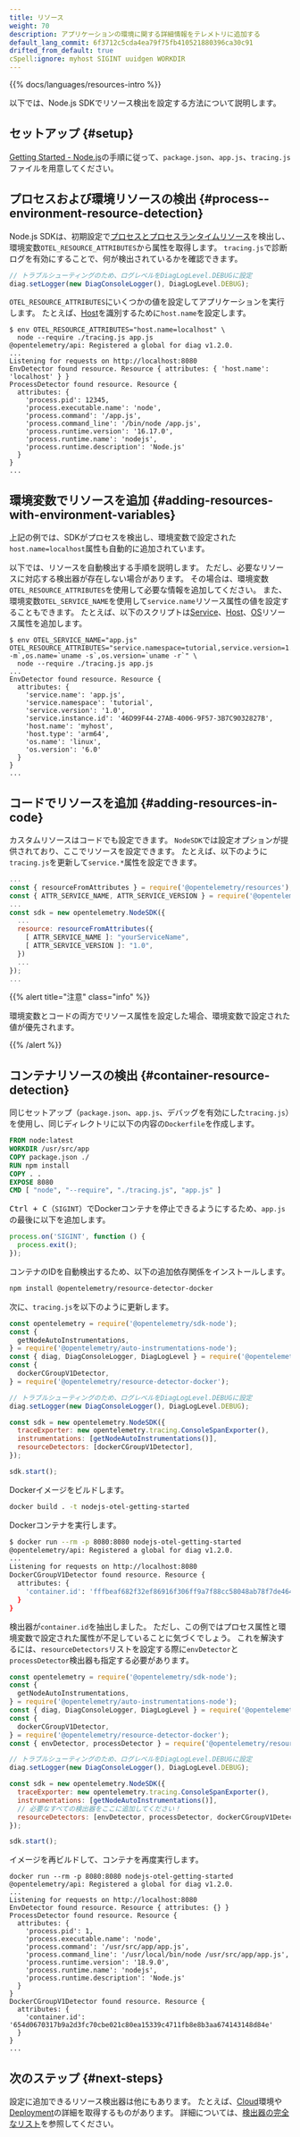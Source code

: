 ```yaml
---
title: リソース
weight: 70
description: アプリケーションの環境に関する詳細情報をテレメトリに追加する
default_lang_commit: 6f3712c5cda4ea79f75fb410521880396ca30c91
drifted_from_default: true
cSpell:ignore: myhost SIGINT uuidgen WORKDIR
---
```


{{% docs/languages/resources-intro %}}

以下では、Node.js SDKでリソース検出を設定する方法について説明します。

## セットアップ {#setup}

[Getting Started - Node.js][]の手順に従って、`package.json`、`app.js`、`tracing.js`ファイルを用意してください。

## プロセスおよび環境リソースの検出 {#process--environment-resource-detection}

Node.js SDKは、初期設定で[プロセスとプロセスランタイムリソース][process and process runtime resources]を検出し、環境変数`OTEL_RESOURCE_ATTRIBUTES`から属性を取得します。
`tracing.js`で診断ログを有効にすることで、何が検出されているかを確認できます。

```javascript
// トラブルシューティングのため、ログレベルをDiagLogLevel.DEBUGに設定
diag.setLogger(new DiagConsoleLogger(), DiagLogLevel.DEBUG);
```

`OTEL_RESOURCE_ATTRIBUTES`にいくつかの値を設定してアプリケーションを実行します。
たとえば、[Host][]を識別するために`host.name`を設定します。

```console
$ env OTEL_RESOURCE_ATTRIBUTES="host.name=localhost" \
  node --require ./tracing.js app.js
@opentelemetry/api: Registered a global for diag v1.2.0.
...
Listening for requests on http://localhost:8080
EnvDetector found resource. Resource { attributes: { 'host.name': 'localhost' } }
ProcessDetector found resource. Resource {
  attributes: {
    'process.pid': 12345,
    'process.executable.name': 'node',
    'process.command': '/app.js',
    'process.command_line': '/bin/node /app.js',
    'process.runtime.version': '16.17.0',
    'process.runtime.name': 'nodejs',
    'process.runtime.description': 'Node.js'
  }
}
...
```

## 環境変数でリソースを追加 {#adding-resources-with-environment-variables}

上記の例では、SDKがプロセスを検出し、環境変数で設定された`host.name=localhost`属性も自動的に追加されています。

以下では、リソースを自動検出する手順を説明します。
ただし、必要なリソースに対応する検出器が存在しない場合があります。
その場合は、環境変数`OTEL_RESOURCE_ATTRIBUTES`を使用して必要な情報を追加してください。
また、環境変数`OTEL_SERVICE_NAME`を使用して`service.name`リソース属性の値を設定することもできます。
たとえば、以下のスクリプトは[Service][]、[Host][]、[OS][]リソース属性を追加します。

```console
$ env OTEL_SERVICE_NAME="app.js" OTEL_RESOURCE_ATTRIBUTES="service.namespace=tutorial,service.version=1.0,service.instance.id=`uuidgen`,host.name=${HOSTNAME},host.type=`uname -m`,os.name=`uname -s`,os.version=`uname -r`" \
  node --require ./tracing.js app.js
...
EnvDetector found resource. Resource {
  attributes: {
    'service.name': 'app.js',
    'service.namespace': 'tutorial',
    'service.version': '1.0',
    'service.instance.id': '46D99F44-27AB-4006-9F57-3B7C9032827B',
    'host.name': 'myhost',
    'host.type': 'arm64',
    'os.name': 'linux',
    'os.version': '6.0'
  }
}
...
```

## コードでリソースを追加 {#adding-resources-in-code}

カスタムリソースはコードでも設定できます。
`NodeSDK`では設定オプションが提供されており、ここでリソースを設定できます。
たとえば、以下のように`tracing.js`を更新して`service.*`属性を設定できます。

```javascript
...
const { resourceFromAttributes } = require('@opentelemetry/resources');
const { ATTR_SERVICE_NAME, ATTR_SERVICE_VERSION } = require('@opentelemetry/semantic-conventions');
...
const sdk = new opentelemetry.NodeSDK({
  ...
  resource: resourceFromAttributes({
    [ ATTR_SERVICE_NAME ]: "yourServiceName",
    [ ATTR_SERVICE_VERSION ]: "1.0",
  })
  ...
});
...
```

{{% alert title="注意" class="info" %}}

環境変数とコードの両方でリソース属性を設定した場合、環境変数で設定された値が優先されます。

{{% /alert %}}

## コンテナリソースの検出 {#container-resource-detection}

同じセットアップ（`package.json`、`app.js`、デバッグを有効にした`tracing.js`）を使用し、同じディレクトリに以下の内容の`Dockerfile`を作成します。

```Dockerfile
FROM node:latest
WORKDIR /usr/src/app
COPY package.json ./
RUN npm install
COPY . .
EXPOSE 8080
CMD [ "node", "--require", "./tracing.js", "app.js" ]
```

<kbd>Ctrl + C</kbd>（`SIGINT`）でDockerコンテナを停止できるようにするため、`app.js`の最後に以下を追加します。

```javascript
process.on('SIGINT', function () {
  process.exit();
});
```

コンテナのIDを自動検出するため、以下の追加依存関係をインストールします。

```sh
npm install @opentelemetry/resource-detector-docker
```

次に、`tracing.js`を以下のように更新します。

```javascript
const opentelemetry = require('@opentelemetry/sdk-node');
const {
  getNodeAutoInstrumentations,
} = require('@opentelemetry/auto-instrumentations-node');
const { diag, DiagConsoleLogger, DiagLogLevel } = require('@opentelemetry/api');
const {
  dockerCGroupV1Detector,
} = require('@opentelemetry/resource-detector-docker');

// トラブルシューティングのため、ログレベルをDiagLogLevel.DEBUGに設定
diag.setLogger(new DiagConsoleLogger(), DiagLogLevel.DEBUG);

const sdk = new opentelemetry.NodeSDK({
  traceExporter: new opentelemetry.tracing.ConsoleSpanExporter(),
  instrumentations: [getNodeAutoInstrumentations()],
  resourceDetectors: [dockerCGroupV1Detector],
});

sdk.start();
```

Dockerイメージをビルドします。

```sh
docker build . -t nodejs-otel-getting-started
```

Dockerコンテナを実行します。

```sh
$ docker run --rm -p 8080:8080 nodejs-otel-getting-started
@opentelemetry/api: Registered a global for diag v1.2.0.
...
Listening for requests on http://localhost:8080
DockerCGroupV1Detector found resource. Resource {
  attributes: {
    'container.id': 'fffbeaf682f32ef86916f306ff9a7f88cc58048ab78f7de464da3c3201db5c54'
  }
}
```

検出器が`container.id`を抽出しました。
ただし、この例ではプロセス属性と環境変数で設定された属性が不足していることに気づくでしょう。
これを解決するには、`resourceDetectors`リストを設定する際に`envDetector`と`processDetector`検出器も指定する必要があります。

```javascript
const opentelemetry = require('@opentelemetry/sdk-node');
const {
  getNodeAutoInstrumentations,
} = require('@opentelemetry/auto-instrumentations-node');
const { diag, DiagConsoleLogger, DiagLogLevel } = require('@opentelemetry/api');
const {
  dockerCGroupV1Detector,
} = require('@opentelemetry/resource-detector-docker');
const { envDetector, processDetector } = require('@opentelemetry/resources');

// トラブルシューティングのため、ログレベルをDiagLogLevel.DEBUGに設定
diag.setLogger(new DiagConsoleLogger(), DiagLogLevel.DEBUG);

const sdk = new opentelemetry.NodeSDK({
  traceExporter: new opentelemetry.tracing.ConsoleSpanExporter(),
  instrumentations: [getNodeAutoInstrumentations()],
  // 必要なすべての検出器をここに追加してください！
  resourceDetectors: [envDetector, processDetector, dockerCGroupV1Detector],
});

sdk.start();
```

イメージを再ビルドして、コンテナを再度実行します。

```shell
docker run --rm -p 8080:8080 nodejs-otel-getting-started
@opentelemetry/api: Registered a global for diag v1.2.0.
...
Listening for requests on http://localhost:8080
EnvDetector found resource. Resource { attributes: {} }
ProcessDetector found resource. Resource {
  attributes: {
    'process.pid': 1,
    'process.executable.name': 'node',
    'process.command': '/usr/src/app/app.js',
    'process.command_line': '/usr/local/bin/node /usr/src/app/app.js',
    'process.runtime.version': '18.9.0',
    'process.runtime.name': 'nodejs',
    'process.runtime.description': 'Node.js'
  }
}
DockerCGroupV1Detector found resource. Resource {
  attributes: {
    'container.id': '654d0670317b9a2d3fc70cbe021c80ea15339c4711fb8e8b3aa674143148d84e'
  }
}
...
```

## 次のステップ {#next-steps}

設定に追加できるリソース検出器は他にもあります。
たとえば、[Cloud]環境や[Deployment]の詳細を取得するものがあります。
詳細については、[検出器の完全なリスト](https://github.com/open-telemetry/opentelemetry-js-contrib/tree/main/detectors/node)を参照してください。

[getting started - node.js]: /docs/languages/js/getting-started/nodejs/
[process and process runtime resources]: /docs/specs/semconv/resource/process/
[host]: /docs/specs/semconv/resource/host/
[cloud]: /docs/specs/semconv/resource/cloud/
[deployment]: /docs/specs/semconv/resource/deployment-environment/
[service]: /docs/specs/semconv/resource/#service
[os]: /docs/specs/semconv/resource/os/
